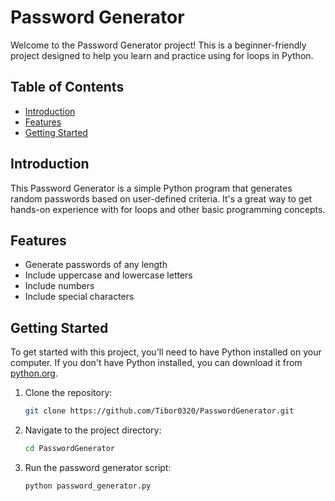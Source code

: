 # Password Generator

Welcome to the Password Generator project! This is a beginner-friendly project designed to help you learn and practice using for loops in Python.

## Table of Contents
- [Introduction](#introduction)
- [Features](#features)
- [Getting Started](#getting-started)

## Introduction

This Password Generator is a simple Python program that generates random passwords based on user-defined criteria. It's a great way to get hands-on experience with for loops and other basic programming concepts.

## Features

- Generate passwords of any length
- Include uppercase and lowercase letters
- Include numbers
- Include special characters

## Getting Started

To get started with this project, you'll need to have Python installed on your computer. If you don't have Python installed, you can download it from [python.org](https://www.python.org/).

1. Clone the repository:
    ```bash
    git clone https://github.com/Tibor0320/PasswordGenerator.git
    ```

2. Navigate to the project directory:
    ```bash
    cd PasswordGenerator
    ```

3. Run the password generator script:
    ```bash
    python password_generator.py
    ```
